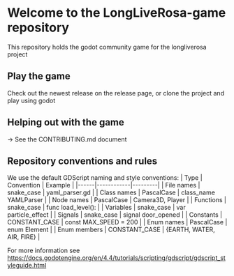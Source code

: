 # Welcome to the LongLiveRosa-game repository

This repository holds the godot community game for the longliverosa project

## Play the game

Check out the newest release on the release page, or clone the project and play using godot

## Helping out with the game

-> See the CONTRIBUTING.md document


## Repository conventions and rules
We use the default GDScript naming and style conventions:
| Type | Convention | Example |
|------|------------|---------|
| File names | snake_case | yaml_parser.gd |
| Class names | PascalCase | class_name YAMLParser |
| Node names | PascalCase | Camera3D, Player |
| Functions | snake_case | func load_level(): |
| Variables | snake_case | var particle_effect |
| Signals | snake_case | signal door_opened |
| Constants | CONSTANT_CASE | const MAX_SPEED = 200 |
| Enum names | PascalCase | enum Element |
| Enum members | CONSTANT_CASE | {EARTH, WATER, AIR, FIRE} |

For more information see https://docs.godotengine.org/en/4.4/tutorials/scripting/gdscript/gdscript_styleguide.html
